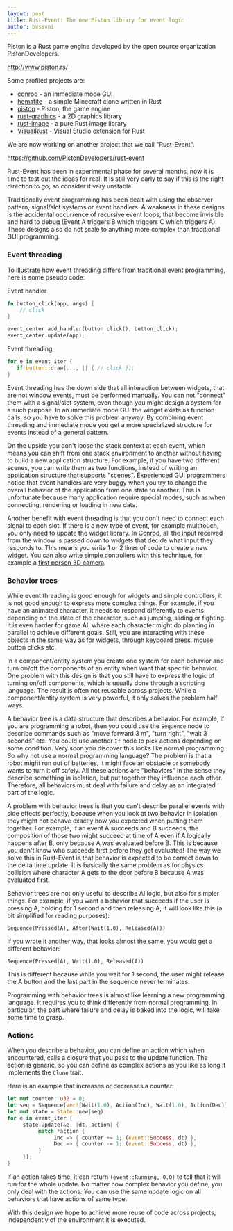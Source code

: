 ```yaml
---
layout: post
title: Rust-Event: The new Piston library for event logic
author: bvssvni
---
```


Piston is a Rust game engine developed by the open source organization PistonDevelopers.

http://www.piston.rs/

Some profiled projects are:

* [conrod](https://github.com/pistondevelopers/conrod) - an immediate mode GUI
* [hematite](https://github.com/pistondevelopers/hematite) - a simple Minecraft clone written in Rust
* [piston](https://github.com/pistondevelopers/piston) - Piston, the game engine
* [rust-graphics](https://github.com/pistondevelopers/rust-graphics) - a 2D graphics library
* [rust-image](https://github.com/pistondevelopers/rust-image) - a pure Rust image library
* [VisualRust](https://github.com/pistondevelopers/visualrust) - Visual Studio extension for Rust

We are now working on another project that we call "Rust-Event".

https://github.com/PistonDevelopers/rust-event

Rust-Event has been in experimental phase for several months, now it is time to test out the ideas for real.
It is still very early to say if this is the right direction to go, so consider it very unstable.

Traditionally event programming has been dealt with using the observer pattern, signal/slot systems or event handlers. A weakness in these designs is the accidental occurrence of recursive event loops, that become invisible and hard to debug (Event A triggers B which triggers C which triggers A). These designs also do not scale to anything more complex than traditional GUI programming.

### Event threading

To illustrate how event threading differs from traditional event programming, here is some pseudo code:

Event handler

```Rust
fn button_click(app, args) {
    // click
}

event_center.add_handler(button.click(), button_click);
event_center.update(app);
```

Event threading

```Rust
for e in event_iter {
   if button::draw(..., || { // click });
}
```

Event threading has the down side that all interaction between widgets, that are not window events, must be performed manually. You can not "connect" them with a signal/slot system, even though you might design a system for a such purpose. In an immediate mode GUI the widget exists as function calls, so you have to solve this problem anyway. By combining event threading and immediate mode you get a more specialized structure for events instead of a general pattern.

On the upside you don't loose the stack context at each event, which means you can shift from one stack environment to another without having to build a new application structure. For example, if you have two different scenes, you can write them as two functions, instead of writing an application structure that supports "scenes". Experienced GUI programmers notice that event handlers are very buggy when you try to change the overall behavior of the application from one state to another. This is unfortunate because many application require special modes, such as when connecting, rendering or loading in new data.

Another benefit with event threading is that you don't need to connect each signal to each slot. If there is a new type of event, for example multitouch, you only need to update the widget library. In Conrod, all the input received from the window is passed down to widgets that decide what input they responds to. This means you write 1 or 2 lines of code to create a new widget. You can also write simple controllers with this technique, for example a [first person 3D camera](https://github.com/pistondevelopers/cam).

### Behavior trees

While event threading is good enough for widgets and simple controllers, it is not good enough to express more complex things. For example, if you have an animated character, it needs to respond differently to events depending on the state of the character, such as jumping, sliding or fighting. It is even harder for game AI, where each character might do planning in parallel to achieve different goals. Still, you are interacting with these objects in the same way as for widgets, through keyboard press, mouse button clicks etc.

In a component/entity system you create one system for each behavior and turn on/off the components of an entity when want that specific behavior. One problem with this design is that you still have to express the logic of turning on/off components, which is usually done through a scripting language. The result is often not reusable across projects. While a component/entity system is very powerful, it only solves the problem half ways.

A behavior tree is a data structure that describes a behavior. For example, if you are programming a robot, then you could use the `Sequence` node to describe commands such as "move forward 3 m", "turn right", "wait 3 seconds" etc. You could use another `If` node to pick actions depending on some condition. Very soon you discover this looks like normal programming. So why not use a normal programming language? The problem is that a robot might run out of batteries, it might face an obstacle or somebody wants to turn it off safely. All these actions are "behaviors" in the sense they describe something in isolation, but put together they influence each other. Therefore, all behaviors must deal with failure and delay as an integrated part of the logic.

A problem with behavior trees is that you can't describe parallel events with side effects perfectly, because when you look at two behavior in isolation they might not behave exactly how you expected when putting them together. For example, if an event A succeeds and B succeeds, the composition of those two might succeed at time of A even if A logically happens after B, only because A was evaluated before B. This is because you don't know who succeeds first before they get evaluated! The way we solve this in Rust-Event is that behavior is expected to be correct down to the delta time update. It is basically the same problem as for physics collision where character A gets to the door before B because A was evaluated first.

Behavior trees are not only useful to describe AI logic, but also for simpler things. For example, if you want a behavior that succeeds if the user is pressing A, holding for 1 second and then releasing A, it will look like this (a bit simplified for reading purposes):

`Sequence(Pressed(A), After(Wait(1.0), Released(A)))`

If you wrote it another way, that looks almost the same, you would get a different behavior:

`Sequence(Pressed(A), Wait(1.0), Released(A))`

This is different because while you wait for 1 second, the user might release the A button and the last part in the sequence never terminates.

Programming with behavior trees is almost like learning a new programming language.
It requires you to think differently from normal programming.
In particular, the part where failure and delay is baked into the logic, will take some time to grasp.

### Actions

When you describe a behavior, you can define an action which when encountered, calls a closure that you pass to the update function.
The action is generic, so you can define as complex actions as you like as long it implements the `Clone` trait.

Here is an example that increases or decreases a counter:

```Rust
let mut counter: u32 = 0;
let seq = Sequence(vec![Wait(1.0), Action(Inc), Wait(1.0), Action(Dec)]);
let mut state = State::new(seq);
for e in event_iter {
     state.update(&e, |dt, action| {
          match *action {
               Inc => { counter += 1; (event::Success, dt) },
               Dec => { counter -= 1; (event::Success, dt) },
          }
     });
}
```

If an action takes time, it can return `(event::Running, 0.0)` to tell that it will run for the whole update.
No matter how complex behavior you define, you only deal with the actions.
You can use the same update logic on all behaviors that have actions of same type.

With this design we hope to achieve more reuse of code across projects, independently of the environment it is executed.
